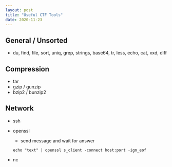 ```yaml
---
layout: post
title: "Useful CTF Tools"
date: 2020-11-23
---
```


## General / Unsorted
* du, find, file, sort, uniq, grep, strings, base64, tr, less, echo, cat, xxd, diff

## Compression
* tar
* gzip / gunzip
* bzip2 / bunzip2

## Network
* ssh
* openssl
  * send message and wait for answer
    
  `echo "text" | openssl s_client -connect host:port -ign_eof`
* nc

